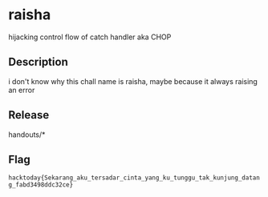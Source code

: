 # raisha

hijacking control flow of catch handler aka CHOP

## Description
i don't know why this chall name is raisha, maybe because it always raising an error

## Release

handouts/*

## Flag
`hacktoday{Sekarang_aku_tersadar_cinta_yang_ku_tunggu_tak_kunjung_datang_fabd3498ddc32ce}`
